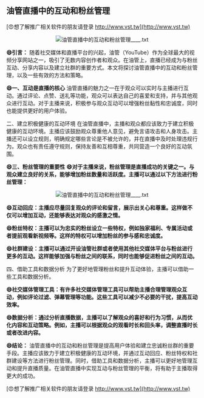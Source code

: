 ## **油管直播中的互动和粉丝管理**

[😍想了解推广相关软件的朋友请登录 http://www.vst.tw](http://www.vst.tw)

 <center><img src="https://vst.tw/MP4/tuiguang/png/4.png" alt="油管直播中的互动和粉丝管理____.txt"></center>

**😄引言：**
随着社交媒体和直播平台的兴起，油管（YouTube）作为全球最大的视频分享网站之一，吸引了无数内容创作者和观众。在油管上，直播已经成为与粉丝互动、分享内容以及建立社群的重要方式。本文将探讨油管直播中的互动和粉丝管理，以及一些有效的方法和策略。

**😄一、互动是直播的核心**
油管直播的魅力之一在于观众可以实时与主播进行互动。通过评论、点赞、送礼等功能，观众可以表达自己的喜爱和支持，并与其他观众进行互动。对于主播来说，积极参与观众互动可以增强粉丝黏性和忠诚度，同时也能提供更好的用户体验。

二、建立积极健康的互动环境
在油管直播中，主播和观众都应该致力于建立积极健康的互动环境。主播应该鼓励观众尊重他人意见，避免言语攻击和人身攻击。主播还可以设立规则，明确规定哪些言论是不被允许的，并在直播中及时处理违规行为。观众也有责任遵守规则，保持友善和互相尊重，共同营造一个良好的互动氛围。

**😄三、粉丝管理的重要性**
**😄对于主播来说，粉丝管理是直播成功的关键之一。与观众建立良好的关系，能够增加粉丝数量和活跃度。主播可以通过以下方法进行粉丝管理：**

 <center><img src="https://vst.tw/MP4/tuiguang/png/7.png" alt="油管直播中的互动和粉丝管理____.txt"></center>

**😄互动回应：主播应尽量回复观众的评论和留言，展示出关心和尊重。这样做不仅可以增加互动，还能够表达对观众的感激之情。**

**😄粉丝特权：主播可以为忠实的粉丝设立一些特权，例如独家福利、专属活动或者提前观看新视频等。这样的特权可以增加粉丝的参与感和忠诚度。**

**😄社群建设：主播可以通过开设油管社群或者使用其他社交媒体平台与粉丝进行更多的互动。这样能够加强与粉丝之间的联系，同时也能够促进粉丝之间的互动。**

四、借助工具和数据分析
为了更好地管理粉丝和提升互动体验，主播可以借助一些工具和数据分析。

**😄社交媒体管理工具：有许多社交媒体管理工具可以帮助主播合理管理观众互动，例如评论过滤、弹幕管理等功能。这些工具可以减少不必要的干扰，提高互动效率。**

**😄数据分析：通过分析直播数据，主播可以了解观众的喜好和行为习惯，从而优化内容和互动策略。例如，主播可以根据观众的观看时长和回头率，调整直播时长或者改进内容。**

**😄结论：**
油管直播中的互动和粉丝管理是提高用户体验和建立忠诚粉丝群的重要手段。主播应该致力于建立积极健康的互动环境，并通过互动回应、粉丝特权和社群建设等方法进行粉丝管理。同时，借助工具和数据分析，主播可以更好地管理互动和提升直播质量。在油管直播中实现互动与粉丝管理的平衡，将有助于主播取得更大的成功。

[😍想了解推广相关软件的朋友请登录 http://www.vst.tw](http://www.vst.tw)



